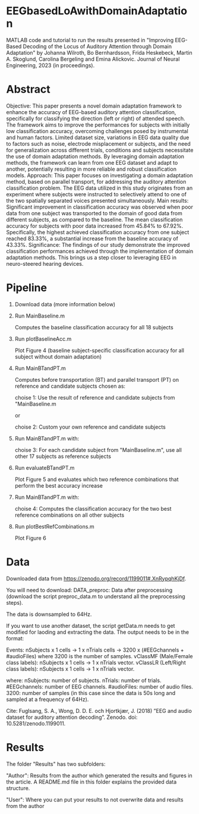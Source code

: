 # EEGbasedLoAwithDomainAdaptation

MATLAB code and tutorial to run the results presented in "Improving EEG-Based Decoding of the Locus of Auditory Attention through Domain Adaptation" by Johanna Wilroth, Bo Bernhardsson, Frida Heskebeck, Martin A. Skoglund, Carolina Bergeling and Emina Alickovic. Journal of Neural Engineering, 2023 (in proceedings).

# Abstract
Objective: This paper presents a novel domain adaptation framework to enhance the accuracy of EEG-based auditory attention classification, specifically for classifying the direction (left or right) of attended speech. The framework aims to improve the performances for subjects with initially low classification accuracy, overcoming challenges posed by instrumental and human factors. Limited dataset size, variations in EEG data quality due to factors such as noise, electrode misplacement or subjects, and the need for generalization across different trials, conditions and subjects necessitate the use of domain adaptation methods. By leveraging domain adaptation methods, the framework can learn from one EEG dataset and adapt to another, potentially resulting in more reliable and robust classification models.
Approach: This paper focuses on investigating a domain adaptation method, based on parallel transport, for addressing the auditory attention classification problem. The EEG data utilized in this study originates from an experiment where subjects were instructed to selectively attend to one of the two spatially separated voices presented simultaneously.
Main results: Significant improvement in classification accuracy was observed when poor data from one subject was transported to the domain of good data from different subjects, as compared to the baseline. The mean classification accuracy for subjects
with poor data increased from 45.84% to 67.92%. Specifically, the highest achieved classification accuracy from one subject reached 83.33%, a substantial increase from the baseline accuracy of 43.33%.
Significance: The findings of our study demonstrate the improved classification performances achieved through the implementation of domain adaptation methods. This brings us a step closer to leveraging EEG in neuro-steered hearing devices.

# Pipeline
1) Download data (more information below)
   
2) Run MainBaseline.m
   
   Computes the baseline classification accuracy for all 18 subjects
   
3) Run plotBaselineAcc.m
  
   Plot Figure 4 (baseline subject-specific classification accuracy for all subject without domain adaptation)
   
4) Run MainBTandPT.m
  
   Computes before transportation (BT) and parallel transport (PT) on reference and candidate subjects chosen as:
   
   choise 1: Use the result of reference and candidate subjects from "MainBaseline.m

   or
   
   choise 2: Custom your own reference and candidate subjects
   
5) Run MainBTandPT.m with:
   
   choise 3: For each candidate subject from "MainBaseline.m", use all other 17 subjects as reference subjects

6) Run evaluateBTandPT.m
    
    Plot Figure 5 and evaluates which two reference combinations that perform the best accuracy increase
    
7) Run MainBTandPT.m with:
    
   choise 4: Computes the classification accuracy for the two best reference combinations on all other subjects
   
8) Run plotBestRefCombinations.m

    Plot Figure 6 
   
# Data
Downloaded data from https://zenodo.org/record/1199011#.XnRypqhKjDf.

You will need to download: 
DATA_preproc: Data after preprocessing (download the script preproc_data.m to understand all the preprocessing steps).

The data is downsampled to 64Hz.

If you want to use another dataset, the script getData.m needs to get modified for laoding and extracting the data. 
The output needs to be in the format:

Events: nSubjects x 1 cells -> 1 x nTrials cells -> 3200 x (#EEGchannels + #audioFiles) where 3200 is the number of samples.
vClassMF (Male/Female class labels): nSubjects x 1 cells -> 1 x nTrials vector.
vClassLR (Left/Right class labels): nSubjects x 1 cells -> 1 x nTrials vector.
    
where:
nSubjects: number of subjects.
nTrials: number of trials.
#EEGchannels: number of EEG channels.
#audioFiles: number of audio files.
3200: number of samples (in this case since the data is 50s long and sampled at a frequency of 64Hz).

Cite: Fuglsang, S. A., Wong, D. D. E. och Hjortkjær, J. (2018) ”EEG and audio dataset for auditory attention decoding”. Zenodo. doi: 10.5281/zenodo.1199011. 

# Results
The folder "Results" has two subfolders:

"Author": Results from the author which generated the results and figures in the article. A README.md file in this folder explains the provided data structure.

"User": Where you can put your results to not overwrite data and results from the author
